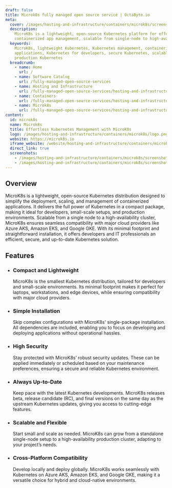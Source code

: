 ```yaml
---
draft: false
title: Microk8s fully managed open source service | OctaByte.io
meta:
  cover: /images/hosting-and-infrastructure/containers/microk8s/screenshot-1.png
  description:
    MicroK8s is a lightweight, open-source Kubernetes platform for effortless
    containerized app management, scalable from single-node to high-availability clusters.
  keywords:
    MicroK8s, lightweight Kubernetes, Kubernetes management, containerized
    applications, Kubernetes for developers, secure Kubernetes, scalable Kubernetes,
    production Kubernetes
  breadcrumb:
    - name: Home
      url: /
    - name: Software Catalog
      url: /fully-managed-open-source-services
    - name: Hosting and Infrastructure
      url: /fully-managed-open-source-services/hosting-and-infrastructure
    - name: Containers
      url: /fully-managed-open-source-services/hosting-and-infrastructure/containers
    - name: Microk8s
      url: /fully-managed-open-source-services/hosting-and-infrastructure/containers/microk8s
content:
  id: microk8s
  name: Microk8s
  title: Effortless Kubernetes Management with MicroK8s
  logo: /images/hosting-and-infrastructure/containers/microk8s/logo.png
  website: https://microk8s.io
  iframe_website: /website/hosting-and-infrastructure/containers/microk8s
  direct_link: true
  screenshots:
    - /images/hosting-and-infrastructure/containers/microk8s/screenshot-1.png
    - /images/hosting-and-infrastructure/containers/microk8s/screenshot-2.png
---
```


## Overview

MicroK8s is a lightweight, open-source Kubernetes distribution designed to simplify the deployment, scaling, and management of containerized applications. It delivers the full power of Kubernetes in a compact package, making it ideal for developers, small-scale setups, and production environments. Scalable from a single node to a high-availability cluster, MicroK8s ensures seamless compatibility with major cloud providers like Azure AKS, Amazon EKS, and Google GKE. With its minimal footprint and straightforward installation, it offers developers and IT professionals an efficient, secure, and up-to-date Kubernetes solution.

## Features

- ### Compact and Lightweight

  MicroK8s is the smallest Kubernetes distribution, tailored for developers and small-scale environments. Its minimal footprint makes it perfect for laptops, workstations, and edge devices, while ensuring compatibility with major cloud providers.

- ### Simple Installation

  Skip complex configurations with MicroK8s' single-package installation. All dependencies are included, enabling you to focus on developing and deploying applications without operational hassles.

- ### High Security

  Stay protected with MicroK8s’ robust security updates. These can be applied immediately or scheduled based on your maintenance preferences, ensuring a secure and reliable Kubernetes environment.

- ### Always Up-to-Date

  Keep pace with the latest Kubernetes developments. MicroK8s releases beta, release candidate (RC), and final versions on the same day as the upstream Kubernetes updates, giving you access to cutting-edge features.

- ### Scalable and Flexible

  Start small and scale as needed. MicroK8s can grow from a standalone single-node setup to a high-availability production cluster, adapting to your project’s needs.

- ### Cross-Platform Compatibility

  Develop locally and deploy globally. MicroK8s works seamlessly with Kubernetes on Azure AKS, Amazon EKS, and Google GKE, making it a versatile choice for hybrid and cloud-native environments.
